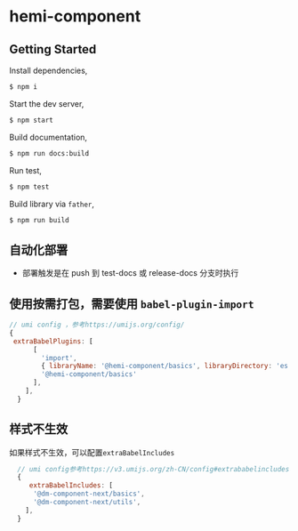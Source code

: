 # hemi-component

## Getting Started

Install dependencies,

```bash
$ npm i
```

Start the dev server,

```bash
$ npm start
```

Build documentation,

```bash
$ npm run docs:build
```

Run test,

```bash
$ npm test
```

Build library via `father`,

```bash
$ npm run build
```

## 自动化部署

- 部署触发是在 push 到 test-docs 或 release-docs 分支时执行

## 使用按需打包，需要使用 `babel-plugin-import`

```js
// umi config ，参考https://umijs.org/config/
{
 extraBabelPlugins: [
      [
        'import',
        { libraryName: '@hemi-component/basics', libraryDirectory: 'es', camel2DashComponentName: false },
        '@hemi-component/basics'
      ],
    ],
  }
```

## 样式不生效

如果样式不生效，可以配置`extraBabelIncludes`

```js
  // umi config参考https://v3.umijs.org/zh-CN/config#extrababelincludes
  {
     extraBabelIncludes: [
      '@dm-component-next/basics',
      '@dm-component-next/utils',
    ],
  }
```
